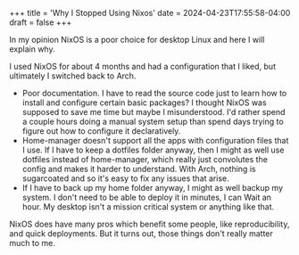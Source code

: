 +++
title = 'Why I Stopped Using Nixos'
date = 2024-04-23T17:55:58-04:00
draft = false
+++

In my opinion NixOS is a poor choice for desktop Linux and here I will explain why.

I used NixOS for about 4 months and had a configuration that I liked, but ultimately I switched back to Arch.

- Poor documentation. I have to read the source code just to learn how to install and configure certain basic packages? I thought NixOS was supposed to save me time but maybe I misunderstood. I'd rather spend a couple hours doing a manual system setup than spend days trying to figure out how to configure it declaratively.
- Home-manager doesn't support all the apps with configuration files that I use. If I have to keep a dotfiles folder anyway, then I might as well use dotfiles instead of home-manager, which really just convolutes the config and makes it harder to understand. With Arch, nothing is sugarcoated and so it's easy to fix any issues that arise.
- If I have to back up my home folder anyway, I might as well backup my system. I don't need to be able to deploy it in minutes, I can Wait an hour. My desktop isn't a mission critical system or anything like that.


NixOS does have many pros which benefit some people, like reproducibility, and quick deployments. But it turns out, those things don't really matter much to me.